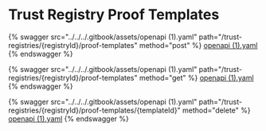 # Trust Registry Proof Templates

{% swagger src="../../../.gitbook/assets/openapi (1).yaml" path="/trust-registries/{registryId}/proof-templates" method="post" %}
[openapi (1).yaml](<../../../.gitbook/assets/openapi (1).yaml>)
{% endswagger %}

{% swagger src="../../../.gitbook/assets/openapi (1).yaml" path="/trust-registries/{registryId}/proof-templates" method="get" %}
[openapi (1).yaml](<../../../.gitbook/assets/openapi (1).yaml>)
{% endswagger %}

{% swagger src="../../../.gitbook/assets/openapi (1).yaml" path="/trust-registries/{registryId}/proof-templates/{templateId}" method="delete" %}
[openapi (1).yaml](<../../../.gitbook/assets/openapi (1).yaml>)
{% endswagger %}
